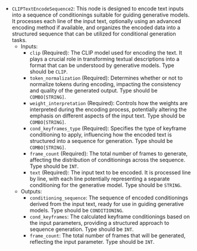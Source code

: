 - `CLIPTextEncodeSequence2`: This node is designed to encode text inputs into a sequence of conditionings suitable for guiding generative models. It processes each line of the input text, optionally using an advanced encoding method if available, and organizes the encoded data into a structured sequence that can be utilized for conditional generation tasks.
    - Inputs:
        - `clip` (Required): The CLIP model used for encoding the text. It plays a crucial role in transforming textual descriptions into a format that can be understood by generative models. Type should be `CLIP`.
        - `token_normalization` (Required): Determines whether or not to normalize tokens during encoding, impacting the consistency and quality of the generated output. Type should be `COMBO[STRING]`.
        - `weight_interpretation` (Required): Controls how the weights are interpreted during the encoding process, potentially altering the emphasis on different aspects of the input text. Type should be `COMBO[STRING]`.
        - `cond_keyframes_type` (Required): Specifies the type of keyframe conditioning to apply, influencing how the encoded text is structured into a sequence for generation. Type should be `COMBO[STRING]`.
        - `frame_count` (Required): The total number of frames to generate, affecting the distribution of conditionings across the sequence. Type should be `INT`.
        - `text` (Required): The input text to be encoded. It is processed line by line, with each line potentially representing a separate conditioning for the generative model. Type should be `STRING`.
    - Outputs:
        - `conditioning_sequence`: The sequence of encoded conditionings derived from the input text, ready for use in guiding generative models. Type should be `CONDITIONING`.
        - `cond_keyframes`: The calculated keyframe conditionings based on the input parameters, providing a structured approach to sequence generation. Type should be `INT`.
        - `frame_count`: The total number of frames that will be generated, reflecting the input parameter. Type should be `INT`.
